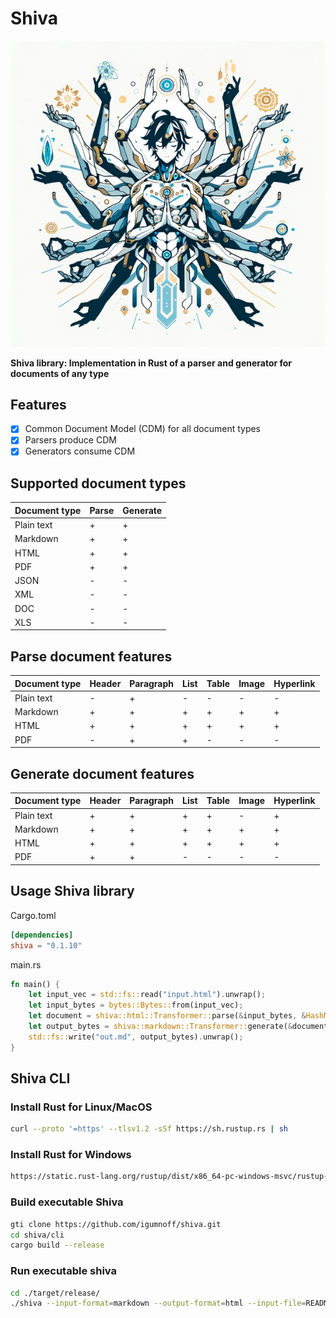 # Shiva

![shiva](logo.png)

**Shiva library: Implementation in Rust of a parser and generator for documents of any type**

## Features
- [x] Common Document Model (CDM) for all document types
- [x] Parsers produce CDM
- [x] Generators consume CDM

## Supported document types

| Document type | Parse | Generate |
|---------------|-------|----------|
| Plain text    | +     | +        |
| Markdown      | +     | +        |
| HTML          | +     | +        |
| PDF           | +     | +        |
| JSON          | -     | -        |
| XML           | -     | -        |
| DOC           | -     | -        |
| XLS           | -     | -        |


## Parse document features

| Document type | Header | Paragraph | List | Table | Image | Hyperlink |
|---------------|--------|-----------|------|-------|-------|-----------|
| Plain text    | -      | +         | -    | -     | -     | -         |
| Markdown      | +      | +         | +    | +     | +     | +         |
| HTML          | +      | +         | +    | +     | +     | +         |
| PDF           | -      | +         | +    | -     | -     | -         |

## Generate document features

| Document type | Header | Paragraph | List | Table | Image | Hyperlink |
|---------------|--------|-----------|------|-------|-------|-----------|
| Plain text    | +      | +         | +    | +     | -     | +         |
| Markdown      | +      | +         | +    | +     | +     | +         |
| HTML          | +      | +         | +    | +     | +     | +         |
| PDF           | +      | +         | -    | -     | -     | -         |

## Usage Shiva library

Cargo.toml
```toml
[dependencies]
shiva = "0.1.10"
```

main.rs
```rust
fn main() {
    let input_vec = std::fs::read("input.html").unwrap();
    let input_bytes = bytes::Bytes::from(input_vec);
    let document = shiva::html::Transformer::parse(&input_bytes, &HashMap::new()).unwrap();
    let output_bytes = shiva::markdown::Transformer::generate(&document, &HashMap::new()).unwrap();
    std::fs::write("out.md", output_bytes).unwrap();
}
```


## Shiva CLI
### Install Rust for Linux/MacOS
```bash 
curl --proto '=https' --tlsv1.2 -sSf https://sh.rustup.rs | sh
```
### Install Rust for Windows
```bash
https://static.rust-lang.org/rustup/dist/x86_64-pc-windows-msvc/rustup-init.exe
```
### Build executable Shiva
```bash
gti clone https://github.com/igumnoff/shiva.git
cd shiva/cli
cargo build --release
```
### Run executable shiva
```bash
cd ./target/release/
./shiva --input-format=markdown --output-format=html --input-file=README.md --output-file=README.html
```